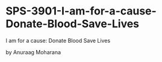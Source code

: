 # SPS-3901-I-am-for-a-cause-Donate-Blood-Save-Lives
I am for a cause: Donate Blood Save Lives

by Anuraag Moharana
